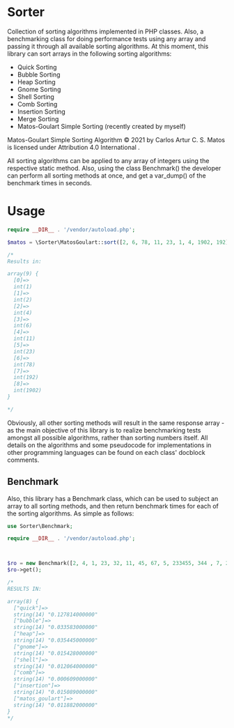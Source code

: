 # Sorter

Collection of sorting algorithms implemented in PHP classes. Also, a benchmarking class for doing performance tests using any array and passing it through all available sorting algorithms. At this moment, this library can sort arrays in the following sorting algorithms:

* Quick Sorting
* Bubble Sorting
* Heap Sorting
* Gnome Sorting
* Shell Sorting
* Comb Sorting
* Insertion Sorting
* Merge Sorting
* Matos-Goulart Simple Sorting (recently created by myself)

Matos-Goulart Simple Sorting Algorithm © 2021 by Carlos Artur C. S. Matos is licensed under Attribution 4.0 International .

All sorting algorithms can be applied to any array of integers using the respective static method. Also, using the class Benchmark() the developer can perform all sorting methods at once, and get a var_dump() of the benchmark times in seconds.

# Usage

```php
require __DIR__ . '/vendor/autoload.php';

$matos = \Sorter\MatosGoulart::sort([2, 6, 78, 11, 23, 1, 4, 1902, 192]);

/*
Results in:

array(9) {
  [0]=>
  int(1)
  [1]=>
  int(2)
  [2]=>
  int(4)
  [3]=>
  int(6)
  [4]=>
  int(11)
  [5]=>
  int(23)
  [6]=>
  int(78)
  [7]=>
  int(192)
  [8]=>
  int(1902)
}

*/
```
Obviously, all other sorting methods will result in the same response array - as the main objective of this library is to realize benchmarking tests amongst all possible algorithms, rather than sorting numbers itself. All details on the algorithms and some pseudocode for implementations in other programming languages can be found on each class' docblock comments.

## Benchmark

Also, this library has a Benchmark class, which can be used to subject an array to all sorting methods, and then return benchmark times for each of the sorting algorithms. As simple as follows:

```php
use Sorter\Benchmark;

require __DIR__ . '/vendor/autoload.php';



$ro = new Benchmark([2, 4, 1, 23, 32, 11, 45, 67, 5, 233455, 344 , 7, 24, 67, 1111111, 111, 34, 2344]);
$ro->get();

/*
RESULTS IN:

array(8) {
  ["quick"]=>
  string(14) "0.127814000000"
  ["bubble"]=>
  string(14) "0.033583000000"
  ["heap"]=>
  string(14) "0.035445000000"
  ["gnome"]=>
  string(14) "0.015428000000"
  ["shell"]=>
  string(14) "0.012064000000"
  ["comb"]=>
  string(14) "0.000609000000"
  ["insertion"]=>
  string(14) "0.015089000000"
  ["matos_goulart"]=>
  string(14) "0.011882000000"
}
*/
```